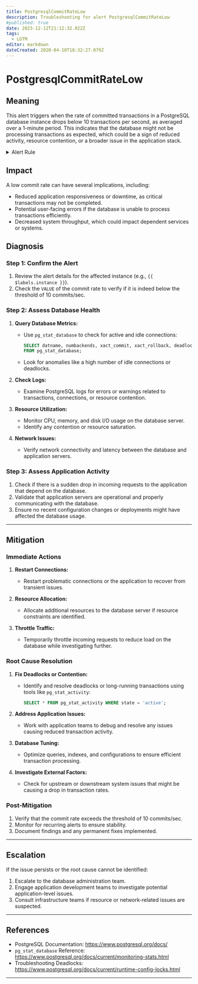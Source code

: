 ```yaml
---
title: PostgresqlCommitRateLow
description: Troubleshooting for alert PostgresqlCommitRateLow
#published: true
date: 2023-12-12T21:12:32.022Z
tags: 
  - LGTM
editor: markdown
dateCreated: 2020-04-10T18:32:27.079Z
---
```


# PostgresqlCommitRateLow

## **Meaning**
This alert triggers when the rate of committed transactions in a PostgreSQL database instance drops below 10 transactions per second, as averaged over a 1-minute period. This indicates that the database might not be processing transactions as expected, which could be a sign of reduced activity, resource contention, or a broader issue in the application stack.

<details>
  <summary>Alert Rule</summary>

{{% rule "postgresql/postgres-exporter.yml" "PostgresqlCommitRateLow" %}}

{{% comment %}}

```yaml
alert: PostgresqlCommitRateLow
expr: rate(pg_stat_database_xact_commit[1m]) < 10
for: 2m
labels:
    severity: critical
annotations:
    summary: Postgresql commit rate low (instance {{ $labels.instance }})
    description: |-
        Postgresql seems to be processing very few transactions
          VALUE = {{ $value }}
          LABELS = {{ $labels }}
    runbook: https://github.com/srerun/prometheus-alerts/blob/main/content/runbooks/postgres-exporter/PostgresqlCommitRateLow.md

```

{{% /comment %}}

</details>


## Impact
[//]: # "What could / will happen if the alert is not addressed"

A low commit rate can have several implications, including:
- Reduced application responsiveness or downtime, as critical transactions may not be completed.
- Potential user-facing errors if the database is unable to process transactions efficiently.
- Decreased system throughput, which could impact dependent services or systems.


## **Diagnosis**
### **Step 1: Confirm the Alert**
1. Review the alert details for the affected instance (e.g., `{{ $labels.instance }}`).
2. Check the `VALUE` of the commit rate to verify if it is indeed below the threshold of 10 commits/sec.

### **Step 2: Assess Database Health**
1. **Query Database Metrics:**
   - Use `pg_stat_database` to check for active and idle connections:
     ```sql
     SELECT datname, numbackends, xact_commit, xact_rollback, deadlocks
     FROM pg_stat_database;
     ```
   - Look for anomalies like a high number of idle connections or deadlocks.

2. **Check Logs:**
   - Examine PostgreSQL logs for errors or warnings related to transactions, connections, or resource contention.

3. **Resource Utilization:**
   - Monitor CPU, memory, and disk I/O usage on the database server.
   - Identify any contention or resource saturation.

4. **Network Issues:**
   - Verify network connectivity and latency between the database and application servers.

### **Step 3: Assess Application Activity**
1. Check if there is a sudden drop in incoming requests to the application that depend on the database.
2. Validate that application servers are operational and properly communicating with the database.
3. Ensure no recent configuration changes or deployments might have affected the database usage.

---

## **Mitigation**
### **Immediate Actions**
1. **Restart Connections:**
   - Restart problematic connections or the application to recover from transient issues.

2. **Resource Allocation:**
   - Allocate additional resources to the database server if resource constraints are identified.

3. **Throttle Traffic:**
   - Temporarily throttle incoming requests to reduce load on the database while investigating further.

### **Root Cause Resolution**
1. **Fix Deadlocks or Contention:**
   - Identify and resolve deadlocks or long-running transactions using tools like `pg_stat_activity`:
     ```sql
     SELECT * FROM pg_stat_activity WHERE state = 'active';
     ```

2. **Address Application Issues:**
   - Work with application teams to debug and resolve any issues causing reduced transaction activity.

3. **Database Tuning:**
   - Optimize queries, indexes, and configurations to ensure efficient transaction processing.

4. **Investigate External Factors:**
   - Check for upstream or downstream system issues that might be causing a drop in transaction rates.

### **Post-Mitigation**
1. Verify that the commit rate exceeds the threshold of 10 commits/sec.
2. Monitor for recurring alerts to ensure stability.
3. Document findings and any permanent fixes implemented.

---

## **Escalation**
If the issue persists or the root cause cannot be identified:
1. Escalate to the database administration team.
2. Engage application development teams to investigate potential application-level issues.
3. Consult infrastructure teams if resource or network-related issues are suspected.

---

## **References**
- PostgreSQL Documentation: https://www.postgresql.org/docs/
- `pg_stat_database` Reference: https://www.postgresql.org/docs/current/monitoring-stats.html
- Troubleshooting Deadlocks: https://www.postgresql.org/docs/current/runtime-config-locks.html

---

